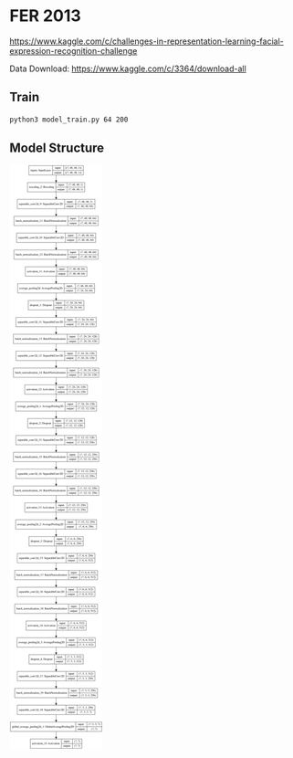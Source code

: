# FER 2013

https://www.kaggle.com/c/challenges-in-representation-learning-facial-expression-recognition-challenge

Data Download: https://www.kaggle.com/c/3364/download-all

## Train

```bash
python3 model_train.py 64 200
```

## Model Structure

![Model Structure](img/model_66.png)
